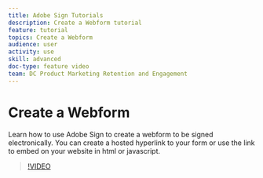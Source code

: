 ```yaml
---
title: Adobe Sign Tutorials
description: Create a Webform tutorial
feature: tutorial
topics: Create a Webform
audience: user
activity: use
skill: advanced
doc-type: feature video
team: DC Product Marketing Retention and Engagement
---
```


# Create a Webform

Learn how to use Adobe Sign to create a webform to be signed electronically. You can create a hosted hyperlink to your form or use the link to embed on your website in html or javascript.

>[!VIDEO](https://video.tv.adobe.com/v/27522)
